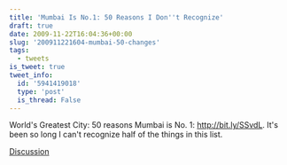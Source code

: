 ```yaml
---
title: 'Mumbai Is No.1: 50 Reasons I Don''t Recognize'
draft: true
date: 2009-11-22T16:04:36+00:00
slug: '200911221604-mumbai-50-changes'
tags:
  - tweets
is_tweet: true
tweet_info:
  id: '5941419018'
  type: 'post'
  is_thread: False
---
```




World's Greatest City: 50 reasons Mumbai is No. 1: http://bit.ly/SSvdL. It's been so long I can't recognize half of the things in this list.

[Discussion](https://x.com/sytelus/status/5941419018)
